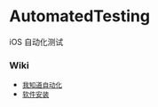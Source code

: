# AutomatedTesting
iOS 自动化测试


### Wiki
* [` 我知道自动化 `](https://github.com/iOSBrothers/AutomatedTesting/wiki)
* [` 软件安装 `](https://github.com/iOSBrothers/AutomatedTesting/wiki/环境配置)

